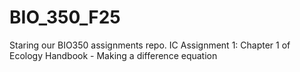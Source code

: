 # BIO_350_F25
Staring our BIO350 assignments repo.
IC Assignment 1: Chapter 1 of Ecology Handbook 
    - Making a difference equation  